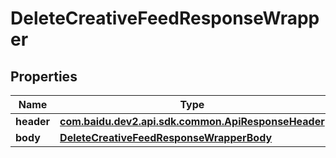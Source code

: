 

# DeleteCreativeFeedResponseWrapper


## Properties

Name | Type | Description | Notes
------------ | ------------- | ------------- | -------------
**header** | [**com.baidu.dev2.api.sdk.common.ApiResponseHeader**](com.baidu.dev2.api.sdk.common.ApiResponseHeader.md) |  |  [optional]
**body** | [**DeleteCreativeFeedResponseWrapperBody**](DeleteCreativeFeedResponseWrapperBody.md) |  |  [optional]



